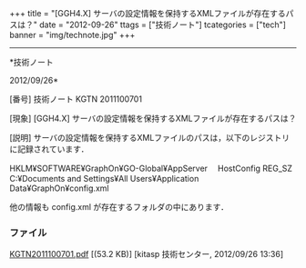 ﻿+++
title = "[GGH4.X] サーバの設定情報を保持するXMLファイルが存在するパスは？"
date = "2012-09-26"
ttags = ["技術ノート"]
tcategories = ["tech"]
banner = "img/technote.jpg"
+++

-----------------------------------------------------------------------------------------------------------------------------

*技術ノート

2012/09/26*


[番号]
技術ノート KGTN 2011100701

[現象]
[GGH4.X] サーバの設定情報を保持するXMLファイルが存在するパスは？

[説明]
サーバの設定情報を保持するXMLファイルのパスは，以下のレジストリに記録されています．

HKLM¥SOFTWARE¥GraphOn¥GO-Global¥AppServer
　HostConfig REG_SZ C:¥Documents and Settings¥All Users¥Application
Data¥GraphOn¥config.xml

他の情報も config.xml が存在するフォルダの中にあります．


### ファイル

 
 


[KGTN2011100701.pdf](http://techreport.kitasp.net/attachments/download/653/KGTN2011100701.pdf)
 [(53.2 KB)] [kitasp 技術センター, 2012/09/26
13:36]


 


 

